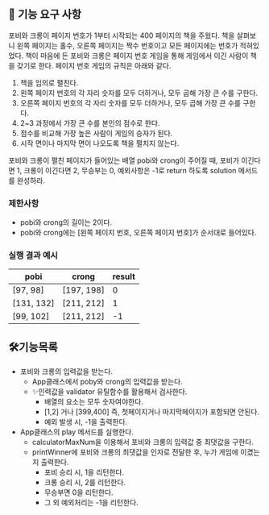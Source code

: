 ## 🚀 기능 요구 사항

포비와 크롱이 페이지 번호가 1부터 시작되는 400 페이지의 책을 주웠다. 책을 살펴보니 왼쪽 페이지는 홀수, 오른쪽 페이지는 짝수 번호이고 모든 페이지에는 번호가 적혀있었다. 책이 마음에 든 포비와 크롱은 페이지 번호 게임을 통해 게임에서 이긴 사람이 책을 갖기로 한다. 페이지 번호 게임의 규칙은 아래와 같다.

1. 책을 임의로 펼친다.
2. 왼쪽 페이지 번호의 각 자리 숫자를 모두 더하거나, 모두 곱해 가장 큰 수를 구한다.
3. 오른쪽 페이지 번호의 각 자리 숫자를 모두 더하거나, 모두 곱해 가장 큰 수를 구한다.
4. 2~3 과정에서 가장 큰 수를 본인의 점수로 한다.
5. 점수를 비교해 가장 높은 사람이 게임의 승자가 된다.
6. 시작 면이나 마지막 면이 나오도록 책을 펼치지 않는다.

포비와 크롱이 펼친 페이지가 들어있는 배열 pobi와 crong이 주어질 때, 포비가 이긴다면 1, 크롱이 이긴다면 2, 무승부는 0, 예외사항은 -1로 return 하도록 solution 메서드를 완성하라.

### 제한사항

- pobi와 crong의 길이는 2이다.
- pobi와 crong에는 [왼쪽 페이지 번호, 오른쪽 페이지 번호]가 순서대로 들어있다.

### 실행 결과 예시

| pobi       | crong      | result |
| ---------- | ---------- | ------ |
| [97, 98]   | [197, 198] | 0      |
| [131, 132] | [211, 212] | 1      |
| [99, 102]  | [211, 212] | -1     |

## 🛠기능목록

- 포비와 크롱의 입력값을 받는다.
  - App클래스에서 poby와 crong의 입력값을 받는다.
  - ✨인력값을 validator 유틸함수를 활용해서 검사한다.
    - 배열의 요소는 모두 숫자여야한다.
    - [1,2] 거나 [399,400] 즉, 첫페이지거나 마지막페이지가 포함되면 안된다.
    - 예외 발생 시, -1을 출력한다.
- App클래스의 play 메서드를 실행한다.
  - calculatorMaxNum을 이용해서 포비와 크롱의 입력값 중 최댓값을 구한다.
  - printWinner에 포비와 크롱의 최댓값을 인자로 전달한 후, 누가 게임에 이겼는지 출력한다.
    - 포비 승리 시, 1을 리턴한다.
    - 크롱 승리 시, 2를 리턴한다.
    - 무승부면 0을 리턴한다.
    - 그 외 예외처리는 -1을 리턴한다.
